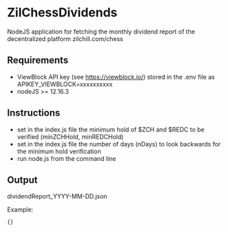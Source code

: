 # ZilChessDividends
NodeJS application for fetching the monthly dividend report of the decentralized platform zilchill.com/chess

## Requirements
* ViewBlock API key (see https://viewblock.io/) stored in the .env file as APIKEY_VIEWBLOCK=xxxxxxxxxx
* nodeJS >= 12.16.3

## Instructions
* set in the index.js file the minimum hold of $ZCH and $REDC to be verified (minZCHHold, minREDCHold)
* set in the index.js file the number of days (nDays) to look backwards for the minimum hold verification
* run node.js from the command line

## Output
dividendReport_YYYY-MM-DD.json

Example:
```
{}
```
